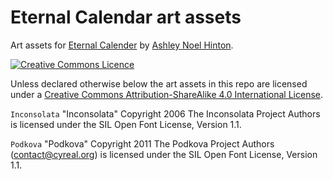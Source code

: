 # Eternal Calendar art assets

Art assets for [Eternal Calender](https://github.com/anhinton/EternalCalendar)
by [Ashley Noel Hinton](https://canadia.co.nz/).

[![Creative Commons Licence](https://i.creativecommons.org/l/by-sa/4.0/88x31.png)](http://creativecommons.org/licenses/by-sa/4.0/)

Unless declared otherwise below the art assets in this repo
are licensed under a 
[Creative Commons Attribution-ShareAlike 4.0 International
License](http://creativecommons.org/licenses/by-sa/4.0/).

`Inconsolata` "Inconsolata" Copyright 2006 The Inconsolata Project Authors is licensed 
under the SIL Open Font License, Version 1.1.

`Podkova` "Podkova" Copyright 2011 The Podkova Project Authors (contact@cyreal.org) is 
licensed under the SIL Open Font License, Version 1.1.
